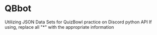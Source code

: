 # QBbot
Utilizing JSON Data Sets for QuizBowl practice on Discord python API
If using, replace all "*" with the appropriate information
